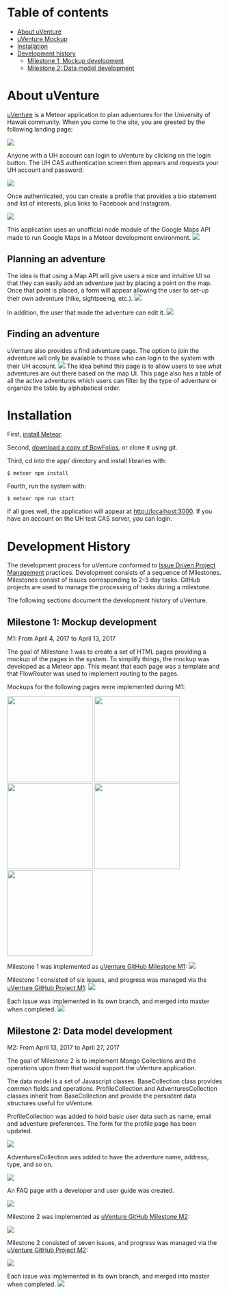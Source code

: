 # Table of contents

* [About uVenture](#about-uventure)
* [uVenture Mockup](#mockup)
* [Installation](#installation)
* [Development history](#development-history)
  * [Milestone 1: Mockup development](#milestone-1-mockup-development)
  * [Milestone 2: Data model development](#milestone-2-data-model-development)

# About uVenture

[uVenture](http://uventure.meteorapp.com/) is a Meteor application to plan adventures for the University of Hawaii community. When you come to the site, you are greeted by the following landing page:

<img class="ui centered image" src="../images/about.PNG">

Anyone with a UH account can login to uVenture by clicking on the login button. The UH CAS authentication screen then appears and requests your UH account and password:

<img class="ui centered image" src="../images/uh-cas-auth.PNG">
 
Once authenticated, you can create a profile that provides a bio statement and list of interests, plus links to Facebook and Instagram.

<img class="ui centered image" src="../images/profile-page.PNG">

This application uses an unofficial node module of the Google Maps API made to run Google Maps in a Meteor development environment. 
<img class="ui centered image" src="../images/gmaps.png">

## Planning an adventure

The idea is that using a Map API will give users a nice and intuitive UI so that they can easily add an adventure just by placing a point on the map. Once that point is placed, a form will appear allowing the user to set-up their own adventure (hike, sightseeing, etc.). 
<img class="ui centered image" src="../images/add.png">

In addition, the user that made the adventure can edit it. 
<img class="ui centered image" src="../images/edit.png">

## Finding an adventure
uVenture also provides a find adventure page. The option to join the adventure will only be available to those who can login to the system with their UH account.
<img class="ui centered image" src="../images/find.png">
The idea behind this page is to allow users to see what adventures are out there based on the map UI. This page also has a table of all the active adventures which users can filter by the type of adventure or organize the table by alphabetical order.

# Installation

First, [install Meteor](https://www.meteor.com/install).

Second, [download a copy of BowFolios](https://github.com/ics-software-engineering/meteor-application-template/archive/master.zip), or clone it using git.
  
Third, cd into the app/ directory and install libraries with:

```
$ meteor npm install
```

Fourth, run the system with:

```
$ meteor npm run start
```

If all goes well, the application will appear at [http://localhost:3000](http://localhost:3000). If you have an account on the UH test CAS server, you can login.  

# Development History 

The development process for uVenture conformed to [Issue Driven Project Management](http://courses.ics.hawaii.edu/ics314f16/modules/project-management/) practices. Development consists of a sequence of Milestones. Milestones consist of issues corresponding to 2-3 day tasks. GitHub projects are used to manage the processing of tasks during a milestone.  

The following sections document the development history of uVenture.

## Milestone 1: Mockup development
M1: From April 4, 2017 to April 13, 2017

The goal of Milestone 1 was to create a set of HTML pages providing a mockup of the pages in the system. To simplify things, the mockup was developed as a Meteor app. This meant that each page was a template and that FlowRouter was used to implement routing to the pages. 

Mockups for the following pages were implemented during M1:

<img width="200px" src="../images/landing.png"/>
<img width="200px" src="../images/profile.png"/>
<img width="200px" src="../images/add.png"/>
<img width="200px" src="../images/edit.png"/>
<img width="200px" src="../images/find.png"/>

Milestone 1 was implemented as [uVenture GitHub Milestone M1](https://github.com/uventure/uventure/milestone/1?closed=1):
<img class="ui centered image" src="../images/milestones.png">

Milestone 1 consisted of six issues, and progress was managed via the [uVenture GitHub Project M1](https://github.com/uventure/uventure/projects/1):
<img class="ui centered image" src="../images/m1.png">

Each issue was implemented in its own branch, and merged into master when completed.
<img class="ui centered image" src="../images/git1.png">

## Milestone 2: Data model development 
M2: From April 13, 2017 to April 27, 2017

The goal of Milestone 2 is to implement Mongo Collections and the operations upon them that would support the uVenture application.  

The data model is a set of Javascript classes. BaseCollection class provides common fields and operations. ProfileCollection and AdventuresCollection classes inherit from BaseCollection and provide the persistent data structures useful for uVenture. 

ProfileCollection was added to hold basic user data such as name, email and adventure preferences. The form for the profile page has been updated.

<img class="ui centered image" src="../images/profile-page.PNG">

AdventuresCollection was added to have the adventure name, address, type, and so on.

<img class="ui centered image" src="../images/edit.png">

An FAQ page with a developer and user guide was created.

<img class="ui centered image" src="../images/user-guide.PNG">

Milestone 2 was implemented as [uVenture GitHub Milestone M2](https://github.com/uventure/uventure/milestone/2):

<img class="ui centered image" src="../images/m2-issues.PNG">

Milestone 2 consisted of seven issues, and progress was managed via the [uVenture GitHub Project M2](https://github.com/uventure/uventure/projects/2):

<img class="ui centered image" src="../images/m2-project.PNG">

Each issue was implemented in its own branch, and merged into master when completed.
<img class="ui centered image" src="../images/m2-network.PNG">
